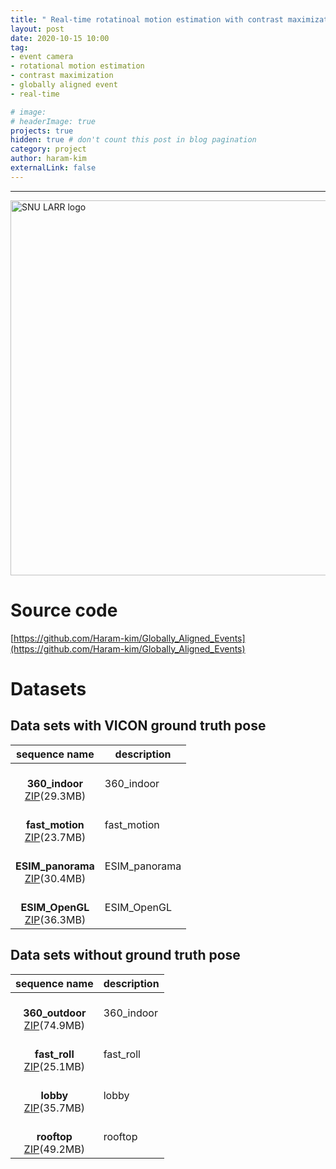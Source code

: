 ```yaml
---
title: " Real-time rotatinoal motion estimation with contrast maximization over globally aligned events "
layout: post
date: 2020-10-15 10:00
tag: 
- event camera
- rotational motion estimation
- contrast maximization
- globally aligned event
- real-time

# image: 
# headerImage: true
projects: true
hidden: true # don't count this post in blog pagination
category: project
author: haram-kim
externalLink: false
---
```



---


<img src="http://icsl.snu.ac.kr/haramkim/SNU_LARR.png" alt="SNU LARR logo" width = "600">


# Source code
[https://github.com/Haram-kim/Globally_Aligned_Events](https://github.com/Haram-kim/Globally_Aligned_Events)

# Datasets

## Data sets with VICON ground truth pose

| sequence name | description |
|:-------------:|-------------|
| <br> **360_indoor** <br> [ZIP](https://icsl.snu.ac.kr/haramkim/event_dataset/360_indoor.zip)(29.3MB) <br> | 360_indoor |
| <br> **fast_motion** <br> [ZIP](https://icsl.snu.ac.kr/haramkim/event_dataset/fast_motion.zip)(23.7MB) <br> | fast_motion |
| <br> **ESIM_panorama** <br> [ZIP](https://icsl.snu.ac.kr/haramkim/event_dataset/ESIM_panorama.zip)(30.4MB) <br> | ESIM_panorama |
| <br> **ESIM_OpenGL** <br> [ZIP](https://icsl.snu.ac.kr/haramkim/event_dataset/ESIM_OpenGL.zip)(36.3MB) <br> | ESIM_OpenGL |

## Data sets without ground truth pose

| sequence name | description |
|:-------------:|-------------|
| <br> **360_outdoor** <br> [ZIP](https://icsl.snu.ac.kr/haramkim/event_dataset/360_indoor.zip)(74.9MB) <br> | 360_indoor |
| <br> **fast_roll** <br> [ZIP](https://icsl.snu.ac.kr/haramkim/event_dataset/fast_roll.zip)(25.1MB) <br> |fast_roll |
| <br> **lobby** <br> [ZIP](https://icsl.snu.ac.kr/haramkim/event_dataset/lobby.zip)(35.7MB) <br> | lobby |
| <br> **rooftop**  <br> [ZIP](https://icsl.snu.ac.kr/haramkim/event_dataset/rooftop.zip)(49.2MB) <br> | rooftop |

